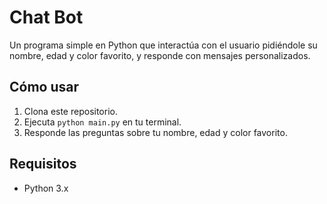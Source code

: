 # Chat Bot

Un programa simple en Python que interactúa con el usuario pidiéndole su nombre, edad y color favorito, y responde con mensajes personalizados.

## Cómo usar
1. Clona este repositorio.
2. Ejecuta `python main.py` en tu terminal.
3. Responde las preguntas sobre tu nombre, edad y color favorito.

## Requisitos
- Python 3.x
